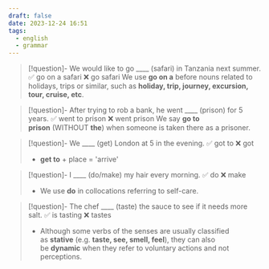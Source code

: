 ```yaml
---
draft: false
date: 2023-12-24 16:51
tags:
  - english
  - grammar
---
```


> [!question]- We would like to go \____ (safari) in Tanzania next summer.
> ✅ go on a safari ❌ go safari
> We use **go on a** before nouns related to holidays, trips or similar, such as **holiday, trip, journey, excursion, tour, cruise, etc**.

> [!question]- After trying to rob a bank, he went \____ (prison) for 5 years.
> ✅ went to prison ❌ went prison
> We say **go to prison** (WITHOUT **the**) when someone is taken there as a prisoner.

> [!question]- We \____ (get) London at 5 in the evening.
> ✅ got to ❌ got
> - **get to** + place = 'arrive'

> [!question]- I \____ (do/make) my hair every morning.
> ✅ do ❌ make
> - We use **do** in collocations referring to self-care.

> [!question]- The chef \____ (taste) the sauce to see if it needs more salt.
> ✅ is tasting ❌ tastes
> - Although some verbs of the senses are usually classified as **stative** (e.g. **taste, see, smell, feel**), they can also be **dynamic** when they refer to voluntary actions and not perceptions.
